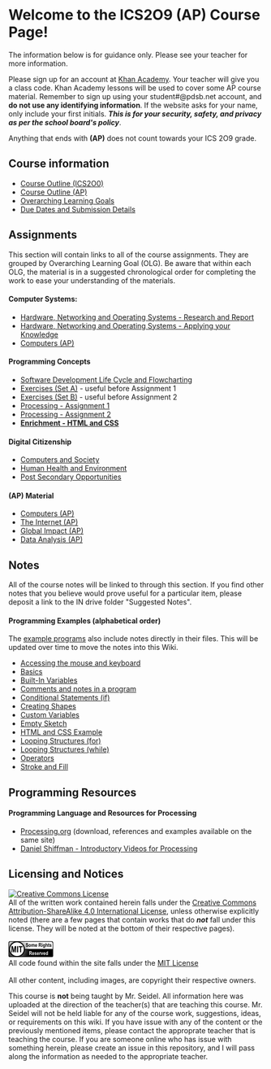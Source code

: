 # Welcome to the ICS2O9 (AP) Course Page!

The information below is for guidance only.  Please see your teacher for more information.

Please sign up for an account at [Khan Academy](http://www.khanacademy.org).  Your teacher will give you a class code.  Khan Academy lessons will be used to cover some AP course material.  Remember to sign up using your student#@pdsb.net account, and **do not use any identifying information**.  If the website asks for your name, only include your first initials.  **_This is for your security, safety, and privacy as per the school board's policy_**.

Anything that ends with **(AP)** does not count towards your ICS 2O9 grade.

## Course information

* [Course Outline (ICS2O0)](./Course-Outline)
* [Course Outline (AP)](./Course-Outline-(AP))
* [Overarching Learning Goals](./images/ICS2O.jpg)
* [Due Dates and Submission Details](./Due-Dates-and-Submission-Details)

## Assignments

This section will contain links to all of the course assignments.  They are grouped by Overarching Learning Goal (OLG).  Be aware that within each OLG, the material is in a suggested chronological order for completing the work to ease your understanding of the materials.  

#### Computer Systems:
* [Hardware, Networking and Operating Systems - Research and Report](./Hardware-Network-OS-Research-and-Report)
* [Hardware, Networking and Operating Systems - Applying your Knowledge](./Hardware-Network-OS-Applying-Your-Knowledge)
* [Computers (AP)](./Computers-(AP))

#### Programming Concepts
* [Software Development Life Cycle and Flowcharting](./SDLC-and-Flowcharting)
* [Exercises (Set A)](./Processing-Exercise-Set-A) - useful before Assignment 1
* [Exercises (Set B)](./Processing-Exercise-Set-B) - useful before Assignment 2
* [Processing - Assignment 1](./Processing-Assignment-1)
* [Processing - Assignment 2](./Processing-Assignment-2)
* **[Enrichment - HTML and CSS](./HTML-and-CSS)**

#### Digital Citizenship
* [Computers and Society](./Computers-And-Society)
* [Human Health and Environment](./Human-Health-and-Environment)
* [Post Secondary Opportunities](./Post-Secondary-Opportunities)

#### (AP) Material
* [Computers (AP)](./Computers-(AP))
* [The Internet (AP)](./The-Internet-(AP))
* [Global Impact (AP)](./Global-Impact-(AP))
* [Data Analysis (AP)](./Data-Analysis-(AP))


## Notes
All of the course notes will be linked to through this section.  If you find other notes that you believe would prove useful for a particular item, please deposit a link to the IN drive folder "Suggested Notes".

#### Programming Examples (alphabetical order)
The [example programs](https://github.com/mrseidel-classes/ICS2O/tree/master/Example%20Programs) also include notes directly in their files.  This will be updated over time to move the notes into this Wiki.

* [Accessing the mouse and keyboard](https://github.com/mrseidel-classes/ICS2O/tree/master/Example%20Programs/accessingMouseAndKeyboard)
* [Basics](https://github.com/mrseidel-classes/ICS2O/tree/master/Example%20Programs/basics)
* [Built-In Variables](https://github.com/mrseidel-classes/ICS2O/tree/master/Example%20Programs/builtInVariables)
* [Comments and notes in a program](https://github.com/mrseidel-classes/ICS2O/tree/master/Example%20Programs/commentsAndNotes)
* [Conditional Statements (if)](https://github.com/mrseidel-classes/ICS2O/tree/master/Example%20Programs/conditionalStatements)
* [Creating Shapes](https://github.com/mrseidel-classes/ICS2O/tree/master/Example%20Programs/creatingShapes)
* [Custom Variables](https://github.com/mrseidel-classes/ICS2O/tree/master/Example%20Programs/customVariables)
* [Empty Sketch](https://github.com/mrseidel-classes/ICS2O/tree/master/Example%20Programs/emptySketch)
* [HTML and CSS Example](https://github.com/mrseidel-classes/ICS2O/tree/master/Example%20Programs/HTMLandCSS)
* [Looping Structures (for)](https://github.com/mrseidel-classes/ICS2O/tree/master/Example%20Programs/loopingStructuresFor)
* [Looping Structures (while)](https://github.com/mrseidel-classes/ICS2O/tree/master/Example%20Programs/loopingStructuresWhile)
* [Operators](https://github.com/mrseidel-classes/ICS2O/tree/master/Example%20Programs/operators)
* [Stroke and Fill](https://github.com/mrseidel-classes/ICS2O/tree/master/Example%20Programs/strokeAndFill)


## Programming Resources
#### Programming Language and Resources for Processing
* [Processing.org](http://www.processing.org/) (download, references and examples available on the same site)
* [Daniel Shiffman - Introductory Videos for Processing](http://vimeo.com/channels/introcompmedia)

## Licensing and Notices
<a rel="license" href="http://creativecommons.org/licenses/by-sa/4.0/"><img alt="Creative Commons License" style="border-width:0" src="https://i.creativecommons.org/l/by-sa/4.0/88x31.png" /></a><br/>
All of the written work contained herein falls under the <a rel="license" href="http://creativecommons.org/licenses/by-sa/4.0/">Creative Commons Attribution-ShareAlike 4.0 International License</a>, unless otherwise explicitly noted (there are a few pages that contain works that do _**not**_ fall under this license.  They will be noted at the bottom of their respective pages).<br/><br/>
<a href="https://github.com/mrseidel-classes/ICS2O/blob/master/LICENSE.md" rel="license"><img src="./images/mit.png" /></a><br/>
All code found within the site falls under the [MIT License](https://github.com/mrseidel-classes/ICS2O/blob/master/LICENSE.md)<br/><br/>
All other content, including images, are copyright their respective owners.

This course is **not** being taught by Mr. Seidel.  All information here was uploaded at the direction of the teacher(s) that are teaching this course.  Mr. Seidel will not be held liable for any of the course work, suggestions, ideas, or requirements on this wiki.  If you have issue with any of the content or the previously mentioned items, please contact the approprate teacher that is teaching the course.  If you are someone online who has issue with something herein, please create an issue in this repository, and I will pass along the information as needed to the appropriate teacher.